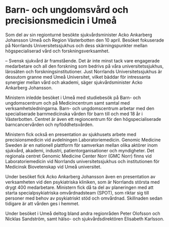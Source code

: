 # Barn- och ungdomsvård och precisionsmedicin i Umeå

Som del av sin regionturné besökte sjukvårdsminister Acko Ankarberg Johansson Umeå och Region Västerbotten den 10 april. Besöket fokuserade på Norrlands Universitetssjukhus och dess skärningspunkter mellan högspecialiserad vård och forskningsverksamhet.


– Svensk sjukvård är framstående. Det är inte minst tack vare engagerade medarbetare och all den forskning som bedrivs på våra universitetssjukhus, lärosäten och forskningsinstitutioner. Just Norrlands Universitetssjukhus är dessutom granne med Umeå Universitet, vilket bäddar för intressanta synergier mellan vård och akademi, säger sjukvårdsminister Acko Ankarberg Johansson.

Ministern inledde besöket i Umeå med studiebesök på Barn\- och ungdomscentrum och på Medicincentrum samt samtal med verksamhetsledningarna. Barn\- och ungdomscentrum arbetar med den specialiserade barnmedicinska vården för barn till och med 18 år i Västerbotten. Centret är även ett regioncentrum för den högspecialiserade barncancervården och nyföddhetsvården.

Ministern fick också en presentation av sjukhusets arbete med precisionsmedicin vid avdelningen Laboratoriemedicin. Genomic Medicine Sweden är en nationell plattform för samverkan mellan olika aktörer inom sjukvård, akademi, industri, patientorganisationer och myndigheter. Det regionala centret Genomic Medicine Center Norr (GMC Norr) finns vid Laboratoriemedicin vid Norrlands universitetssjukhus och institutionen för Medicinsk Biovetenskap vid Umeå universitet.

Under besöket fick Acko Ankarberg Johansson även en presentation av verksamheten vid den psykiatriska kliniken, som är Norrlands största med drygt 400 medarbetare. Ministern fick då ta del av planeringen med att starta specialpsykiatriska omvårdnadsteam (SPOT), som riktar sig till personer med behov av psykiatriskt stöd och omvårdnad. Skillnaden sedan tidigare är att vården ges i hemmet.

Under besöket i Umeå deltog bland andra regionråden Peter Olofsson och Nicklas Sandström, samt hälso\- och sjukvårdsdirektören Elisabeth Karlsson.
